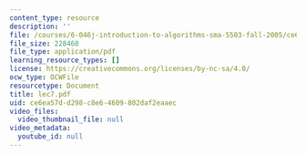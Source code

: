```yaml
---
content_type: resource
description: ''
file: /courses/6-046j-introduction-to-algorithms-sma-5503-fall-2005/ce6ea57dd298c8e64609802daf2eaaec_lec7.pdf
file_size: 228468
file_type: application/pdf
learning_resource_types: []
license: https://creativecommons.org/licenses/by-nc-sa/4.0/
ocw_type: OCWFile
resourcetype: Document
title: lec7.pdf
uid: ce6ea57d-d298-c8e6-4609-802daf2eaaec
video_files:
  video_thumbnail_file: null
video_metadata:
  youtube_id: null
---
```

